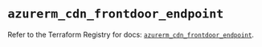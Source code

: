 # `azurerm_cdn_frontdoor_endpoint`

Refer to the Terraform Registry for docs: [`azurerm_cdn_frontdoor_endpoint`](https://registry.terraform.io/providers/hashicorp/azurerm/3.86.0/docs/resources/cdn_frontdoor_endpoint).
